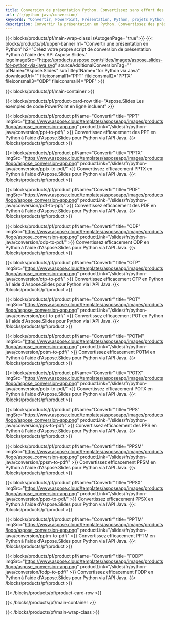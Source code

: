 ```yaml
---
title: Conversion de présentation Python. Convertissez sans effort des présentations à l’aide d’Aspose.Slides.
url: /fr/python-java/conversion/
keywords: "Convertir, PowerPoint, Présentation, Python, projets Python, bibliothèques Python, PDF, Convertir en PDF, PPT en PDF"
description: Convertir la présentation en Python. Convertissez des présentations en JPG, PNG, HTML et autres formats à l'aide d'Aspose.Slides.
---
```


{{< blocks/products/pf/main-wrap-class isAutogenPage="true">}}
{{< blocks/products/pf/upper-banner h1="Convertir une présentation en Python" h2="Créez votre propre script de conversion de présentation Python à l'aide des API Aspose.Slides." logoImageSrc="https://products.aspose.com/slides/images/aspose_slides-for-python-via-java.svg" sourceAdditionalConversionTag="" pfName="Aspose.Slides" subTitlepfName="for Python via Java" downloadUrl="" fileiconsmall1="PPT" fileiconsmall2="PPTX" fileiconsmall3="ODP" fileiconsmall4="PDF" >}}

{{< blocks/products/pf/main-container >}}

{{< blocks/products/pf/product-card-row title="Aspose.Slides Les exemples de code PowerPoint en ligne incluent" >}}

{{< blocks/products/pf/product pfName="Convertir" title="PPT" imgSrc="https://www.aspose.cloud/templates/asposeapp/images/products/logo/aspose_conversion-app.png" productLink="/slides/fr/python-java/conversion/ppt-to-pdf/" >}}
Convertissez efficacement des PPT en Python à l'aide d'Aspose.Slides pour Python via l'API Java.
{{< /blocks/products/pf/product >}}
{{< blocks/products/pf/product pfName="Convertir" title="PPTX" imgSrc="https://www.aspose.cloud/templates/asposeapp/images/products/logo/aspose_conversion-app.png" productLink="/slides/fr/python-java/conversion/pptx-to-pdf/" >}}
Convertissez efficacement PPTX en Python à l'aide d'Aspose.Slides pour Python via l'API Java.
{{< /blocks/products/pf/product >}}
{{< blocks/products/pf/product pfName="Convertir" title="PDF" imgSrc="https://www.aspose.cloud/templates/asposeapp/images/products/logo/aspose_conversion-app.png" productLink="/slides/fr/python-java/conversion/pdf-to-ppt/" >}}
Convertissez efficacement des PDF en Python à l'aide d'Aspose.Slides pour Python via l'API Java.
{{< /blocks/products/pf/product >}}
{{< blocks/products/pf/product pfName="Convertir" title="ODP" imgSrc="https://www.aspose.cloud/templates/asposeapp/images/products/logo/aspose_conversion-app.png" productLink="/slides/fr/python-java/conversion/odp-to-pdf/" >}}
Convertissez efficacement ODP en Python à l'aide d'Aspose.Slides pour Python via l'API Java.
{{< /blocks/products/pf/product >}}
{{< blocks/products/pf/product pfName="Convertir" title="OTP" imgSrc="https://www.aspose.cloud/templates/asposeapp/images/products/logo/aspose_conversion-app.png" productLink="/slides/fr/python-java/conversion/otp-to-pdf/" >}}
Convertissez efficacement OTP en Python à l'aide d'Aspose.Slides pour Python via l'API Java.
{{< /blocks/products/pf/product >}}
{{< blocks/products/pf/product pfName="Convertir" title="POT" imgSrc="https://www.aspose.cloud/templates/asposeapp/images/products/logo/aspose_conversion-app.png" productLink="/slides/fr/python-java/conversion/pot-to-pdf/" >}}
Convertissez efficacement POT en Python à l'aide d'Aspose.Slides pour Python via l'API Java.
{{< /blocks/products/pf/product >}}
{{< blocks/products/pf/product pfName="Convertir" title="POTM" imgSrc="https://www.aspose.cloud/templates/asposeapp/images/products/logo/aspose_conversion-app.png" productLink="/slides/fr/python-java/conversion/potm-to-pdf/" >}}
Convertissez efficacement POTM en Python à l'aide d'Aspose.Slides pour Python via l'API Java.
{{< /blocks/products/pf/product >}}
{{< blocks/products/pf/product pfName="Convertir" title="POTX" imgSrc="https://www.aspose.cloud/templates/asposeapp/images/products/logo/aspose_conversion-app.png" productLink="/slides/fr/python-java/conversion/potx-to-pdf/" >}}
Convertissez efficacement POTX en Python à l'aide d'Aspose.Slides pour Python via l'API Java.
{{< /blocks/products/pf/product >}}
{{< blocks/products/pf/product pfName="Convertir" title="PPS" imgSrc="https://www.aspose.cloud/templates/asposeapp/images/products/logo/aspose_conversion-app.png" productLink="/slides/fr/python-java/conversion/pps-to-pdf/" >}}
Convertissez efficacement des PPS en Python à l'aide d'Aspose.Slides pour Python via l'API Java.
{{< /blocks/products/pf/product >}}
{{< blocks/products/pf/product pfName="Convertir" title="PPSM" imgSrc="https://www.aspose.cloud/templates/asposeapp/images/products/logo/aspose_conversion-app.png" productLink="/slides/fr/python-java/conversion/ppsm-to-pdf/" >}}
Convertissez efficacement PPSM en Python à l'aide d'Aspose.Slides pour Python via l'API Java.
{{< /blocks/products/pf/product >}}
{{< blocks/products/pf/product pfName="Convertir" title="PPSX" imgSrc="https://www.aspose.cloud/templates/asposeapp/images/products/logo/aspose_conversion-app.png" productLink="/slides/fr/python-java/conversion/ppsx-to-pdf/" >}}
Convertissez efficacement PPSX en Python à l'aide d'Aspose.Slides pour Python via l'API Java.
{{< /blocks/products/pf/product >}}
{{< blocks/products/pf/product pfName="Convertir" title="PPTM" imgSrc="https://www.aspose.cloud/templates/asposeapp/images/products/logo/aspose_conversion-app.png" productLink="/slides/fr/python-java/conversion/pptm-to-pdf/" >}}
Convertissez efficacement PPTM en Python à l'aide d'Aspose.Slides pour Python via l'API Java.
{{< /blocks/products/pf/product >}}
{{< blocks/products/pf/product pfName="Convertir" title="FODP" imgSrc="https://www.aspose.cloud/templates/asposeapp/images/products/logo/aspose_conversion-app.png" productLink="/slides/fr/python-java/conversion/fodp-to-pdf/" >}}
Convertissez efficacement FODP en Python à l'aide d'Aspose.Slides pour Python via l'API Java.
{{< /blocks/products/pf/product >}}


{{< /blocks/products/pf/product-card-row >}}

{{< /blocks/products/pf/main-container >}}
    
{{< /blocks/products/pf/main-wrap-class >}}